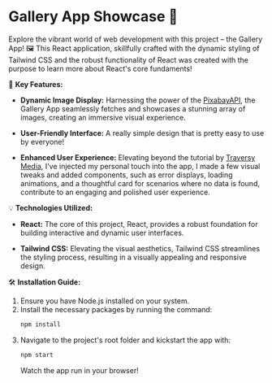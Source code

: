 # Gallery App Showcase 🌟

Explore the vibrant world of web development with this project – the Gallery App! 🖼️ This React application, skillfully crafted with the dynamic styling of Tailwind CSS and the robust functionality of React was created with the purpose to learn more about React's core fundaments!

🚀 **Key Features:**
- **Dynamic Image Display:** Harnessing the power of the [PixabayAPI](https://pixabay.com/api/docs/), the Gallery App seamlessly fetches and showcases a stunning array of images, creating an immersive visual experience.

- **User-Friendly Interface:** A really simple design that is pretty easy to use by everyone!

- **Enhanced User Experience:** Elevating beyond the tutorial by [Traversy Media](https://www.youtube.com/@TraversyMedia), I've injected my personal touch into the app, I made a few visual tweaks and added components, such as error displays, loading animations, and a thoughtful card for scenarios where no data is found, contribute to an engaging and polished user experience.

💡 **Technologies Utilized:**
- **React:** The core of this project, React, provides a robust foundation for building interactive and dynamic user interfaces.

- **Tailwind CSS:** Elevating the visual aesthetics, Tailwind CSS streamlines the styling process, resulting in a visually appealing and responsive design.

🛠️ **Installation Guide:**
1. Ensure you have Node.js installed on your system.
2. Install the necessary packages by running the command:
   ```bash
   npm install
   ```
3. Navigate to the project's root folder and kickstart the app with:
   ```bash
   npm start
   ```
   Watch the app run in your browser!
